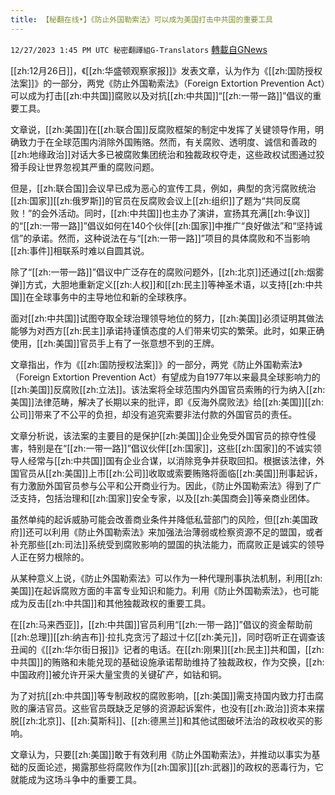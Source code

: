 ```yaml
---
title: 【秘翻在线•】《防止外国勒索法》可以成为美国打击中共国的重要工具
---
```

`12/27/2023 1:45 PM UTC 秘密翻譯組G-Translators` [轉載自GNews](https://gnews.org/articles/2157161)

[[zh:12月26日]]，《[[zh:华盛顿观察家报]]》发表文章，认为作为《[[zh:国防授权法案]]》的一部分，两党《防止外国勒索法》（Foreign Extortion Prevention Act）可以成为打击[[zh:中共国]]腐败以及对抗[[zh:中共国]]“[[zh:一带一路]]”倡议的重要工具。

文章说，[[zh:美国]]在[[zh:联合国]]反腐败框架的制定中发挥了关键领导作用，明确致力于在全球范围内消除外国贿赂。然而，有关腐败、透明度、诚信和善政的[[zh:地缘政治]]对话大多已被腐败集团统治和独裁政权夺走，这些政权试图通过狡猾手段让世界忽视其严重的腐败问题。

但是，[[zh:联合国]]会议早已成为恶心的宣传工具，例如，典型的贪污腐败统治[[zh:国家]][[zh:俄罗斯]]的官员在反腐败会议上[[zh:组织]]了题为“共同反腐败！”的会外活动。同时，[[zh:中共国]]也主办了演讲，宣扬其充满[[zh:争议]]的“[[zh:一带一路]]”倡议如何在140个伙伴[[zh:国家]]中推广“良好做法”和“坚持诚信”的承诺。然而，这种说法在与“[[zh:一带一路]]”项目的具体腐败和不当影响[[zh:事件]]相联系时难以自圆其说。

除了“[[zh:一带一路]]”倡议中广泛存在的腐败问题外，[[zh:北京]]还通过[[zh:烟雾弹]]方式，大胆地重新定义[[zh:人权]]和[[zh:民主]]等神圣术语，以支持[[zh:中共国]]在全球事务中的主导地位和新的全球秩序。

面对[[zh:中共国]]试图夺取全球治理领导地位的努力，[[zh:美国]]必须证明其做法能够为对西方[[zh:民主]]承诺持谨慎态度的人们带来切实的繁荣。此时，如果正确使用，[[zh:美国]]官员手上有了一张意想不到的王牌。

文章指出，作为《[[zh:国防授权法案]]》的一部分，两党《防止外国勒索法》（Foreign Extortion Prevention Act）有望成为自1977年以来最具全球影响力的[[zh:美国]]反腐败[[zh:立法]]。该法案将全球范围内外国官员索贿的行为纳入[[zh:美国]]法律范畴，解决了长期以来的批评，即《反海外腐败法》给[[zh:美国]][[zh:公司]]带来了不公平的负担，却没有追究索要非法付款的外国官员的责任。

文章分析说，该法案的主要目的是保护[[zh:美国]]企业免受外国官员的掠夺性侵害，特别是在“[[zh:一带一路]]”倡议伙伴[[zh:国家]]，这些[[zh:国家]]的不诚实领导人经常与[[zh:中共国]]国有企业合谋，以消除竞争并获取回扣。根据该法律，外国官员从[[zh:美国]]上市[[zh:公司]]收取或索要贿赂将面临[[zh:美国]]刑事起诉，有力激励外国官员参与公平和公开商业行为。因此，《防止外国勒索法》得到了广泛支持，包括治理和[[zh:国家]]安全专家，以及[[zh:美国商会]]等亲商业团体。

虽然单纯的起诉威胁可能会改善商业条件并降低私营部门的风险，但[[zh:美国政府]]还可以利用《防止外国勒索法》来加强法治薄弱或检察资源不足的盟国，或者补充那些[[zh:司法]]系统受到腐败影响的盟国的执法能力，而腐败正是诚实的领导人正在努力根除的。

从某种意义上说，《防止外国勒索法》可以作为一种代理刑事执法机制，利用[[zh:美国]]在起诉腐败方面的丰富专业知识和能力。利用《防止外国勒索法》，也可能成为反击[[zh:中共国]]和其他独裁政权的重要工具。

在[[zh:马来西亚]]，[[zh:中共国]]官员利用“[[zh:一带一路]]”倡议的资金帮助前[[zh:总理]][[zh:纳吉布]]·拉扎克贪污了超过十亿[[zh:美元]]，同时窃听正在调查该丑闻的《[[zh:华尔街日报]]》记者的电话。在[[zh:刚果]][[zh:民主]]共和国，[[zh:中共国]]的贿赂和未能兑现的基础设施承诺帮助维持了独裁政权，作为交换，[[zh:中国政府]]被允许开采大量宝贵的关键矿产，如钴和铜。

为了对抗[[zh:中共国]]等专制政权的腐败影响，[[zh:美国]]需支持国内致力打击腐败的廉洁官员。这些官员既缺乏足够的资源起诉案件，也没有[[zh:政治]]资本来摆脱[[zh:北京]]、[[zh:莫斯科]]、[[zh:德黑兰]]和其他试图破坏法治的政权收买的影响。

文章认为，只要[[zh:美国]]敢于有效利用《防止外国勒索法》，并推动以事实为基础的反面论述，揭露那些将腐败作为[[zh:国家]][[zh:武器]]的政权的恶毒行为，它就能成为这场斗争中的重要工具。
